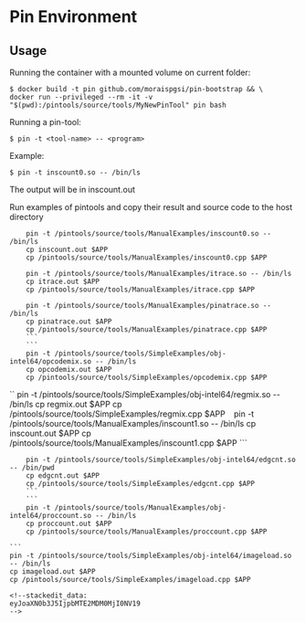 # Pin Environment

## Usage
Running the container with a mounted volume on current folder:
```
$ docker build -t pin github.com/moraispgsi/pin-bootstrap && \
docker run --privileged --rm -it -v "$(pwd):/pintools/source/tools/MyNewPinTool" pin bash
```

Running a pin-tool:
```
$ pin -t <tool-name> -- <program>
```

Example:
```
$ pin -t inscount0.so -- /bin/ls
```

The output will be in inscount.out

Run examples of pintools and copy their result and source code to the host directory

```
	pin -t /pintools/source/tools/ManualExamples/inscount0.so -- /bin/ls
	cp inscount.out $APP
	cp /pintools/source/tools/ManualExamples/inscount0.cpp $APP
```

```	
	pin -t /pintools/source/tools/ManualExamples/itrace.so -- /bin/ls
	cp itrace.out $APP
	cp /pintools/source/tools/ManualExamples/itrace.cpp $APP
```
	
```
	pin -t /pintools/source/tools/ManualExamples/pinatrace.so -- /bin/ls
	cp pinatrace.out $APP
	cp /pintools/source/tools/ManualExamples/pinatrace.cpp $APP
	```
	```
	pin -t /pintools/source/tools/SimpleExamples/obj-intel64/opcodemix.so -- /bin/ls
	cp opcodemix.out $APP
	cp /pintools/source/tools/SimpleExamples/opcodemix.cpp $APP
```
``
	pin -t /pintools/source/tools/SimpleExamples/obj-intel64/regmix.so -- /bin/ls
	cp regmix.out $APP
	cp /pintools/source/tools/SimpleExamples/regmix.cpp $APP
	```
	```
	pin -t /pintools/source/tools/ManualExamples/inscount1.so -- /bin/ls
	cp inscount.out $APP
	cp /pintools/source/tools/ManualExamples/inscount1.cpp $APP
	```
	
```
	pin -t /pintools/source/tools/SimpleExamples/obj-intel64/edgcnt.so -- /bin/pwd 
	cp edgcnt.out $APP
	cp /pintools/source/tools/SimpleExamples/edgcnt.cpp $APP
	```
	```
	pin -t /pintools/source/tools/ManualExamples/obj-intel64/proccount.so -- /bin/ls
	cp proccount.out $APP
	cp /pintools/source/tools/ManualExamples/proccount.cpp $APP
```
	```
	pin -t /pintools/source/tools/SimpleExamples/obj-intel64/imageload.so -- /bin/ls
	cp imageload.out $APP
	cp /pintools/source/tools/SimpleExamples/imageload.cpp $APP
```
<!--stackedit_data:
eyJoaXN0b3J5IjpbMTE2MDM0MjI0NV19
-->